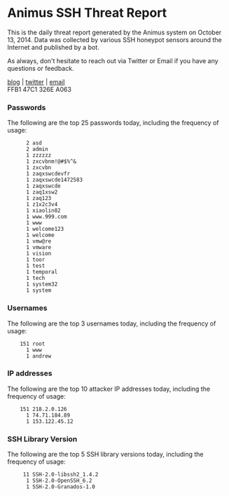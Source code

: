 # Animus SSH Threat Report

This is the daily threat report generated by the Animus system on October 13, 2014. Data was collected by various SSH honeypot sensors around the Internet and published by a bot.  

As always, don't hesitate to reach out via Twitter or Email if you have any questions or feedback.  

[blog](http://morris.guru) | [twitter](https://twitter.com/andrew___morris) | [email](mailto:andrew@morris.guru)  
FFB1 47C1 326E A063  
### Passwords
The following are the top 25 passwords today, including the frequency of usage:
```
      2 asd
      2 admin
      1 zzzzzz
      1 zxcvbnm!@#$%^&
      1 zxcvbn
      1 zaqxswcdevfr
      1 zaqxswcde1472583
      1 zaqxswcde
      1 zaq1xsw2
      1 zaq123
      1 z1x2c3v4
      1 xiaolin82
      1 www.999.com
      1 www
      1 welcome123
      1 welcome
      1 vmw@re
      1 vmware
      1 vision
      1 toor
      1 test
      1 temporal
      1 tech
      1 system32
      1 system
```

### Usernames
The following are the top 3 usernames today, including the frequency of usage:
```
    151 root
      1 www
      1 andrew
```

### IP addresses
The following are the top 10 attacker IP addresses today, including the frequency of usage:
```
    151 218.2.0.126
      1 74.71.184.89
      1 153.122.45.12
```

### SSH Library Version
The following are the top 5 SSH library versions today, including the frequency of usage:
```
     11 SSH-2.0-libssh2_1.4.2
      1 SSH-2.0-OpenSSH_6.2
      1 SSH-2.0-Granados-1.0
```
